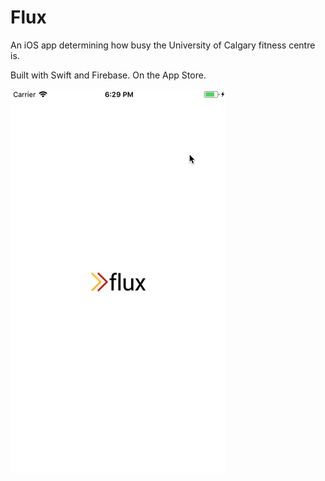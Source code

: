 # Flux
An iOS app determining how busy the University of Calgary fitness centre is.

Built with Swift and Firebase. On the App Store.




![](FluxGif.gif)
